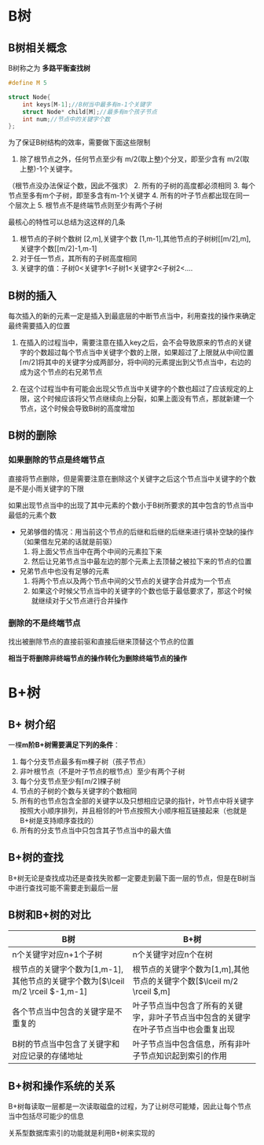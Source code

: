 # B树

## B树相关概念

B树称之为 **多路平衡查找树**

```c++
#define M 5

struct Node{
    int keys[M-1];//B树当中最多有m-1个关键字
    struct Node* child[M];//最多有m个孩子节点
    int num;//节点中的关键字个数
};
```

为了保证B树结构的效率，需要做下面这些限制
1. 除了根节点之外，任何节点至少有 m/2(取上整)个分叉，即至少含有 m/2(取上整)-1个关键字。

（根节点没办法保证个数，因此不强求）
2. 所有的子树的高度都必须相同
3. 每个节点至多有m个子树，即至多含有m-1个关键字
4. 所有的叶子节点都出现在同一个层次上
5. 根节点不是终端节点则至少有两个子树

最核心的特性可以总结为这这样的几条
1. 根节点的子树个数树 [2,m],关键字个数 [1,m-1],其他节点的子树树[[m/2],m],关键字个数[[m/2]-1,m-1]
2. 对于任一节点，其所有的子树高度相同
3. 关键字的值：子树0<关键字1<子树1<关键字2<子树2<....

## B树的插入

每次插入的新的元素一定是插入到最底层的中断节点当中，利用查找的操作来确定最终需要插入的位置

1. 在插入的过程当中，需要注意在插入key之后，会不会导致原来的节点的关键字的个数超过每个节点当中关键字个数的上限，如果超过了上限就从中间位置$\lceil m/2 \rceil$将其中的关键字分成两部分，将中间的元素提出到父节点当中，右边的成为这个节点的右兄弟节点

2. 在这个过程当中有可能会出现父节点当中关键字的个数也超过了应该规定的上限，这个时候应该将父节点继续向上分裂，如果上面没有节点，那就新建一个节点，这个时候会导致B树的高度增加

## B树的删除

### 如果删除的节点是终端节点

直接将节点删除，但是需要注意在删除这个关键字之后这个节点当中关键字的个数是不是小雨关键字的下限

如果出现节点当中的出现了其中元素的个数小于B树所要求的其中包含的节点当中最低的元素个数

+ 兄弟够借的情况：用当前这个节点的后继和后继的后继来进行填补空缺的操作（如果借左兄弟的话就是前驱）
	1. 将上面父节点当中在两个中间的元素拉下来
	2. 然后让兄弟节点当中最左边的那个元素上去顶替之被拉下来的节点的位置
+ 兄弟节点中也没有足够的元素
	1. 将两个节点以及两个节点中间的父节点的关键字合并成为一个节点
	2. 如果这个时候父节点当中的关键字的个数也低于最低要求了，那这个时候就继续对于父节点进行合并操作

### 删除的不是终端节点

找出被删除节点的直接前驱和直接后继来顶替这个节点的位置

**相当于将删除非终端节点的操作转化为删除终端节点的操作**

# B+树

## B+ 树介绍

一棵**m阶B+树需要满足下列的条件**：
1. 每个分支节点最多有m棵子树（孩子节点）
2. 非叶根节点（不是叶子节点的根节点）至少有两个子树
3. 每个分支节点至少有$\lceil m/2 \rceil$棵子树
4. 节点的子树的个数与关键字的个数相同
5. 所有的也节点包含全部的关键字以及只想相应记录的指针，叶节点中将关键字按照大小顺序排列，并且相邻的叶节点按照大小顺序相互链接起来（也就是B+树是支持顺序查找的）
6. 所有的分支节点当中只包含其子节点当中的最大值

## B+树的查找

B+树无论是查找成功还是查找失败都一定要走到最下面一层的节点，但是在B树当中进行查找可能不需要走到最后一层

## B树和B+树的对比

| B树  | B+树 |
| ---- | ---- |
|   n个关键字对应n+1个子树   |n个关键字对应n个在树      |
|  根节点的关键字个数为[1,m-1],其他节点的关键字个数为[$\lceil m/2 \rceil $-1,m-1]  | 根节点的关键字个数为[1,m],其他节点的关键字个数[$\lceil m/2 \rceil $,m] |
| 各个节点当中包含的关键字是不重复的 | 叶子节点当中包含了所有的关键字，非叶子节点当中包含的关键字在叶子节点当中也会重复出现 |
|	B树的节点当中包含了关键字和对应记录的存储地址	|叶子节点当中包含信息，所有非叶子节点知识起到索引的作用		|

## B+树和操作系统的关系

B+树每读取一层都是一次读取磁盘的过程，为了让树尽可能矮，因此让每个节点当中包括尽可能少的信息

关系型数据库索引的功能就是利用B+树来实现的
